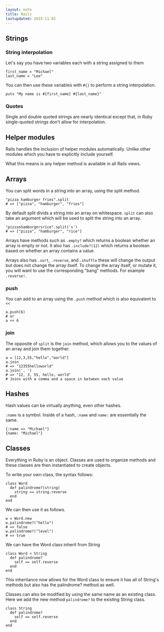 ```yaml
---
layout: note 
title: Rails 
lastupdated: 2015-11-02  
---
```


## Strings

### String interpolation

Let's say you have two variables each with a string assigned to them

```
first_name = "Michael"
last_name = "Lee"
```

You can then use these variables with `#{}` to perform a string interpolation.

```
puts "My name is #{first_name} #{last_name}"
```

### Quotes

Single and double quoted strings are nearly identical except that, in Ruby single-quoted strings don't allow for interpolation.

## Helper modules

Rails handles the inclusion of helper modules automatically. Unlike other modules which you have to explicitly include yourself.

What this means is any helper method is available in all Rails views.

## Arrays

You can split words in a string into an array, using the split method.

```
"pizza hamburger fries".split
# => ["pizza", "hamburger", "fries"]
```

By default split divids a string into an array on whitespace. `split` can also take an argument which will be used to split the string into an array.

```
"pizzashamburgersrice".split('s')
# => ["pizza", "hamburger", "rice"]
```

Arrays have methods such as `.empty?` which returns a boolean whether an array is empty or not. It also has `.include?(12)` which returns a boolean based on whether an array contains a value.

Arrays also has `.sort`, `.reverse`, and `.shuffle` these will change the output but does not change the array itself. To change the array itself, or mutate it, you will want to use the corresponding "bang" methods. For example `.reverse!`.

### push

You can add to an array using the `.push` method which is also equivalent to `<<`

```
a.push(6)
# or
a << 6
```

### join

The opposite of `split` is the `join` method, which allows you to the values of an array and join them together.

```
a = [12,3,55,"hello","world"]
a.join
# => "12355helloworld"
a.join(', ')
# => "12, 3, 55, hello, world"
# Joins with a comma and a space in between each value
```

## Hashes

Hash values can be virtually anything, even other hashes.

`:name` is a symbol. Inside of a hash, `:name` and `name:` are essentially the same.

```
{:name => "Michael"}
{name: "Michael"}
```

## Classes

Everything in Ruby is an object. Classes are used to organize methods and these classes are then instantiated to create objects.

To write your own class, the syntax follows:

```
class Word
  def palindrome?(string)
    string == string.reverse
  end
end
```

We can then use it as follows.

```
w = Word.new
w.palindrome?("hello")
# => false
w.palindrome?("level")
# => true
```

We can have the Word class inherit from String

```
class Word < String
  def palindrome?
    self == self.reverse
  end
end
```

This inheritance now allows for the Word class to ensure it has all of String's methods but also has the palindrome? method as well.

Classes can also be modified by using the same name as an existing class. Here we add the new method `palindrome?` to the existing String class.

```
class String
  def palindrome?
    self == self.reverse
  end
end
```
